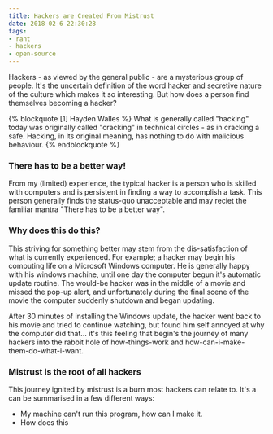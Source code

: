 ```yaml
---
title: Hackers are Created From Mistrust
date: 2018-02-6 22:30:28
tags:
- rant
- hackers
- open-source
---
```


Hackers - as viewed by the general public - are a mysterious group of people. It's the uncertain definition of the word hacker and secretive nature of the culture which makes it so interesting. But how does a person find themselves becoming a hacker?

{% blockquote [1] Hayden Walles %}
What is generally called "hacking" today was originally called "cracking" in technical circles - as in cracking a safe. Hacking, in its original meaning, has nothing to do with malicious behaviour.
{% endblockquote %}

<!-- more --> 

### There has to be a better way!
From my (limited) experience, the typical hacker is a person who is skilled with computers and is persistent in finding a way to accomplish a task. This person generally finds the status-quo unacceptable and may reciet the familiar mantra "There has to be a better way".

### Why does this do this?
This striving for something better may stem from the dis-satisfaction of what is currently experienced. For example; a hacker may begin his computing life on a Microsoft Windows computer. He is generally happy with his windows machine, until one day the computer begun it's automatic update routine. The would-be hacker was in the middle of a movie and missed the pop-up alert, and unfortunately during the final scene of the movie the computer suddenly shutdown and began updating. 

After 30 minutes of installing the Windows update, the hacker went back to his movie and tried to continue watching, but found him self annoyed at why the computer did that... it's this feeling that begin's the journey of many hackers into the rabbit hole of how-things-work and how-can-i-make-them-do-what-i-want.

### Mistrust is the root of all hackers
This journey ignited by mistrust is a burn most hackers can relate to. It's a  can be summarised in a few different ways:

- My machine can't run this program, how can I make it.
- How does this 

[^1]: How the word 'hacker' got corrupted - [http://www.smh.com.au/it-pro/security-it/how-the-word-hacker-got-corrupted-20130709-hv0rt.html](http://www.smh.com.au/it-pro/security-it/how-the-word-hacker-got-corrupted-20130709-hv0rt.html)
[^2]: The Word "Hacker" - [http://www.paulgraham.com/gba.html](http://www.paulgraham.com/gba.html)

